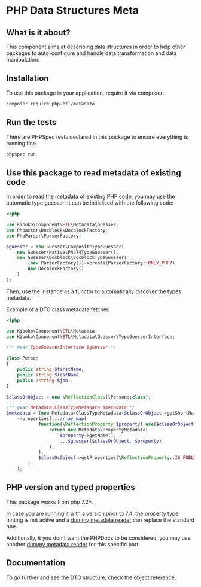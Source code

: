 PHP Data Structures Meta
===

What is it about?
---

This component aims at describing data structures in order to help
other packages to auto-configure and handle data transformation
and data manipulation.

Installation
---

To use this package in your application, require it via composer:

```bash
composer require php-etl/metadata
```

Run the tests
---

There are PHPSpec tests declared in this package to ensure everything 
is running fine.

```bash
phpspec run
```

Use this package to read metadata of existing code
---

In order to read the metadata of existing PHP code, you may use the 
automatic type guesser. It can be initialised with the following code:

```php
<?php

use Kiboko\Component\ETL\Metadata\Guesser;
use Phpactor\Docblock\DocblockFactory;
use PhpParser\ParserFactory;

$guesser = new Guesser\CompositeTypeGuesser(
    new Guesser\Native\Php74TypeGuesser(),
    new Guesser\Docblock\DocblockTypeGuesser(
        (new ParserFactory())->create(ParserFactory::ONLY_PHP7),
        new DocblockFactory()
    )
);
```

Then, use the instance as a functor to automatically discover the types metadata.

Example of a DTO class metadata fetcher:

```php
<?php

use Kiboko\Component\ETL\Metadata;
use Kiboko\Component\ETL\Metadata\Guesser\TypeGuesserInterface;

/** @var TypeGuesserInterface $guesser */

class Person
{
    public string $firstName;
    public string $lastName;
    public ?string $job;
}

$classOrObject = new \ReflectionClass(\Person::class);

/** @var Metadata\ClassTypeMetadata $metadata */
$metadata = (new Metadata\ClassTypeMetadata($classOrObject->getShortName(), $classOrObject->getNamespaceName()))
    ->properties(...array_map(
            function(\ReflectionProperty $property) use($classOrObject, $guesser) {
                return new Metadata\PropertyMetadata(
                    $property->getName(),
                    ...$guesser($classOrObject, $property)
                );
            },
            $classOrObject->getProperties(\ReflectionProperty::IS_PUBLIC)
        )
    );
``` 

PHP version and typed properties
---

This package works from php 7.2+.

In case you are running it with a version prior to 7.4, the property
type hinting is not active and a [dummy metadata reader][dummy native] can replace 
the standard one.

Additionally, it you don't want the PHPDocs to be considered, you may use another
[dummy metadata reader][dummy phpdoc] for this specific part.

Documentation
---

To go further and see the DTO structure, check the [object reference].

[dummy phpdoc]: src/Guesser/Native/DummyTypeGuesser.php
[dummy native]: src/Guesser/Native/DummyTypeGuesser.php
[object reference]: docs/index.md